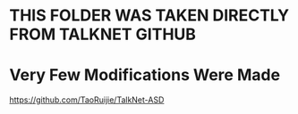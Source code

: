 

# THIS FOLDER WAS TAKEN DIRECTLY FROM TALKNET GITHUB
# Very Few Modifications Were Made
https://github.com/TaoRuijie/TalkNet-ASD 